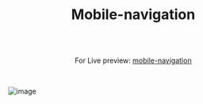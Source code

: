 <h1 align="center">Mobile-navigation</h1><br>
<br>
<p align="center">
For Live preview: <a href="https://ash-win-n.github.io/mobile-navigation/">mobile-navigation</a></p><br>

<p align="center">

![image](https://user-images.githubusercontent.com/70138036/186731548-3de25b4e-37ee-46ac-af59-8e50911073a2.png)



</p>
